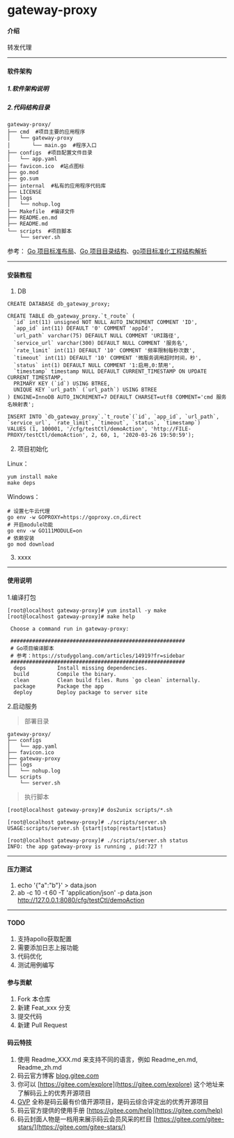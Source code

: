 # gateway-proxy

#### 介绍
转发代理

------------------------------------

#### 软件架构
##### 1.软件架构说明

##### 2.代码结构目录
```text
gateway-proxy/
├── cmd  #项目主要的应用程序
│   └── gateway-proxy
│       └── main.go  #程序入口
├── configs  #项目配置文件目录
│   └── app.yaml
├── favicon.ico  #站点图标
├── go.mod
├── go.sum
├── internal  #私有的应用程序代码库
├── LICENSE
├── logs
│   └── nohup.log
├── Makefile  #编译文件
├── README.en.md
├── README.md
└── scripts  #项目脚本
    └── server.sh
```
参考： [Go 项目标准布局](https://zhuanlan.zhihu.com/p/662397116)、[Go 项目目录结构](https://blog.csdn.net/wohu1104/article/details/123209272)、[go项目标准化工程结构解析](https://blog.csdn.net/keenw/article/details/126352773)

------------------------------------

#### 安装教程

1.  DB

```mysql
CREATE DATABASE db_gateway_proxy;

CREATE TABLE db_gateway_proxy.`t_route` (
  `id` int(11) unsigned NOT NULL AUTO_INCREMENT COMMENT 'ID',
  `app_id` int(11) DEFAULT '0' COMMENT 'appId',
  `url_path` varchar(75) DEFAULT NULL COMMENT 'URI路径',
  `service_url` varchar(300) DEFAULT NULL COMMENT '服务名',
  `rate_limit` int(11) DEFAULT '10' COMMENT '频率限制每秒次数',
  `timeout` int(11) DEFAULT '10' COMMENT '微服务调用超时时间，秒',
  `status` int(1) DEFAULT NULL COMMENT '1:启用,0:禁用',
  `timestamp` timestamp NULL DEFAULT CURRENT_TIMESTAMP ON UPDATE CURRENT_TIMESTAMP,
  PRIMARY KEY (`id`) USING BTREE,
  UNIQUE KEY `url_path` (`url_path`) USING BTREE
) ENGINE=InnoDB AUTO_INCREMENT=7 DEFAULT CHARSET=utf8 COMMENT='cmd 服务名映射表';

INSERT INTO `db_gateway_proxy`.`t_route`(`id`, `app_id`, `url_path`, `service_url`, `rate_limit`, `timeout`, `status`, `timestamp`)
VALUES (1, 100001, '/cfg/testCtl/demoAction', 'http://FILE-PROXY/testCtl/demoAction', 2, 60, 1, '2020-03-26 19:50:59');

```


2.  项目初始化

Linux：
```shell script 
yum install make
make deps
```

Windows：
```shell script
# 设置七牛云代理
go env -w GOPROXY=https://goproxy.cn,direct
# 开启module功能
go env -w GO111MODULE=on
# 依赖安装
go mod download
```

3.  xxxx


------------------------------------


#### 使用说明

1.编译打包
```shell script
[root@localhost gateway-proxy]# yum install -y make
[root@localhost gateway-proxy]# make help

 Choose a command run in gateway-proxy:

 ########################################################
 # Go项目编译脚本
 # 参考：https://studygolang.com/articles/14919?fr=sidebar
 ########################################################
  deps          Install missing dependencies.
  build         Compile the binary.
  clean         Clean build files. Runs `go clean` internally.
  package       Package the app
  deploy        Deploy package to server site
```

2.启动服务
> 部署目录
```text
gateway-proxy/
├── configs
│   └── app.yaml
├── favicon.ico
├── gateway-proxy
├── logs
│   └── nohup.log
└── scripts
    └── server.sh
```

>执行脚本
```shell script
[root@localhost gateway-proxy]# dos2unix scripts/*.sh

[root@localhost gateway-proxy]# ./scripts/server.sh
USAGE:scripts/server.sh {start|stop|restart|status}

[root@localhost gateway-proxy]# ./scripts/server.sh status
INFO: the app gateway-proxy is running , pid:727 !
```

------------------------------------


#### 压力测试
1. echo '{"a":"b"}' > data.json
2. ab -c 10 -t 60 -T 'application/json' -p data.json http://127.0.0.1:8080/cfg/testCtl/demoAction

------------------------------------

#### TODO
1. 支持apollo获取配置
2. 需要添加日志上报功能
3. 代码优化
4. 测试用例编写


#### 参与贡献

1.  Fork 本仓库
2.  新建 Feat_xxx 分支
3.  提交代码
4.  新建 Pull Request


#### 码云特技

1.  使用 Readme\_XXX.md 来支持不同的语言，例如 Readme\_en.md, Readme\_zh.md
2.  码云官方博客 [blog.gitee.com](https://blog.gitee.com)
3.  你可以 [https://gitee.com/explore](https://gitee.com/explore) 这个地址来了解码云上的优秀开源项目
4.  [GVP](https://gitee.com/gvp) 全称是码云最有价值开源项目，是码云综合评定出的优秀开源项目
5.  码云官方提供的使用手册 [https://gitee.com/help](https://gitee.com/help)
6.  码云封面人物是一档用来展示码云会员风采的栏目 [https://gitee.com/gitee-stars/](https://gitee.com/gitee-stars/)
